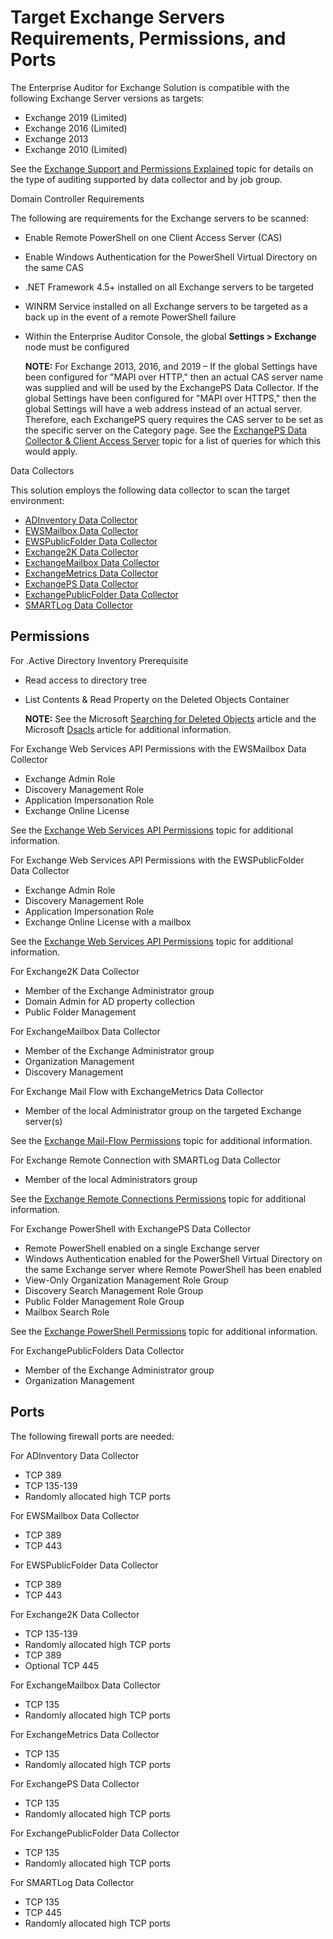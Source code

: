 # Target Exchange Servers Requirements, Permissions, and Ports

The Enterprise Auditor for Exchange Solution is compatible with the following Exchange Server
versions as targets:

- Exchange 2019 (Limited)
- Exchange 2016 (Limited)
- Exchange 2013
- Exchange 2010 (Limited)

See the
[Exchange Support and Permissions Explained](/docs/accessanalyzer/11.6/enterpriseauditor/requirements/solutions/exchange/support.md)
topic for details on the type of auditing supported by data collector and by job group.

Domain Controller Requirements

The following are requirements for the Exchange servers to be scanned:

- Enable Remote PowerShell on one Client Access Server (CAS)
- Enable Windows Authentication for the PowerShell Virtual Directory on the same CAS
- .NET Framework 4.5+ installed on all Exchange servers to be targeted
- WINRM Service installed on all Exchange servers to be targeted as a back up in the event of a
  remote PowerShell failure
- Within the Enterprise Auditor Console, the global **Settings > Exchange** node must be configured

    **NOTE:** For Exchange 2013, 2016, and 2019 – If the global Settings have been configured for
    "MAPI over HTTP," then an actual CAS server name was supplied and will be used by the ExchangePS
    Data Collector. If the global Settings have been configured for "MAPI over HTTPS," then the
    global Settings will have a web address instead of an actual server. Therefore, each ExchangePS
    query requires the CAS server to be set as the specific server on the Category page. See the
    [ExchangePS Data Collector & Client Access Server](/docs/accessanalyzer/11.6/enterpriseauditor/solutions/exchange/recommended.md)
    topic for a list of queries for which this would apply.

Data Collectors

This solution employs the following data collector to scan the target environment:

- [ADInventory Data Collector](/docs/accessanalyzer/11.6/enterpriseauditor/admin/datacollector/adinventory/overview.md)
- [EWSMailbox Data Collector](/docs/accessanalyzer/11.6/enterpriseauditor/admin/datacollector/ewsmailbox/overview.md)
- [EWSPublicFolder Data Collector](/docs/accessanalyzer/11.6/enterpriseauditor/admin/datacollector/ewspublicfolder/overview.md)
- [Exchange2K Data Collector](/docs/accessanalyzer/11.6/enterpriseauditor/admin/datacollector/exchange2k/overview.md)
- [ExchangeMailbox Data Collector](/docs/accessanalyzer/11.6/enterpriseauditor/admin/datacollector/exchangemailbox/overview.md)
- [ExchangeMetrics Data Collector](/docs/accessanalyzer/11.6/enterpriseauditor/admin/datacollector/exchangemetrics/overview.md)
- [ExchangePS Data Collector](/docs/accessanalyzer/11.6/enterpriseauditor/admin/datacollector/exchangeps/overview.md)
- [ExchangePublicFolder Data Collector](/docs/accessanalyzer/11.6/enterpriseauditor/admin/datacollector/exchangepublicfolder/overview.md)
- [SMARTLog Data Collector](/docs/accessanalyzer/11.6/enterpriseauditor/admin/datacollector/smartlog/overview.md)

## Permissions

For .Active Directory Inventory Prerequisite

- Read access to directory tree
- List Contents & Read Property on the Deleted Objects Container

    **NOTE:** See the Microsoft
    [Searching for Deleted Objects](https://technet.microsoft.com/en-us/library/cc978013.aspx)
    article and the Microsoft
    [Dsacls](<https://technet.microsoft.com/en-us/library/cc771151(v=ws.11).aspx>) article for
    additional information.

For Exchange Web Services API Permissions with the EWSMailbox Data Collector

- Exchange Admin Role
- Discovery Management Role
- Application Impersonation Role
- Exchange Online License

See the
[Exchange Web Services API Permissions](/docs/accessanalyzer/11.6/enterpriseauditor/requirements/solutions/exchange/webservicesapi.md)
topic for additional information.

For Exchange Web Services API Permissions with the EWSPublicFolder Data Collector

- Exchange Admin Role
- Discovery Management Role
- Application Impersonation Role
- Exchange Online License with a mailbox

See the
[Exchange Web Services API Permissions](/docs/accessanalyzer/11.6/enterpriseauditor/requirements/solutions/exchange/webservicesapi.md)
topic for additional information.

For Exchange2K Data Collector

- Member of the Exchange Administrator group
- Domain Admin for AD property collection
- Public Folder Management

For ExchangeMailbox Data Collector

- Member of the Exchange Administrator group
- Organization Management
- Discovery Management

For Exchange Mail Flow with ExchangeMetrics Data Collector

- Member of the local Administrator group on the targeted Exchange server(s)

See the
[Exchange Mail-Flow Permissions](/docs/accessanalyzer/11.6/enterpriseauditor/requirements/solutions/exchange/mailflow.md)
topic for additional information.

For Exchange Remote Connection with SMARTLog Data Collector

- Member of the local Administrators group

See the
[Exchange Remote Connections Permissions](/docs/accessanalyzer/11.6/enterpriseauditor/requirements/solutions/exchange/remoteconnections.md)
topic for additional information.

For Exchange PowerShell with ExchangePS Data Collector

- Remote PowerShell enabled on a single Exchange server
- Windows Authentication enabled for the PowerShell Virtual Directory on the same Exchange server
  where Remote PowerShell has been enabled
- View-Only Organization Management Role Group
- Discovery Search Management Role Group
- Public Folder Management Role Group
- Mailbox Search Role

See the
[Exchange PowerShell Permissions](/docs/accessanalyzer/11.6/enterpriseauditor/requirements/solutions/exchange/powershell.md)
topic for additional information.

For ExchangePublicFolders Data Collector

- Member of the Exchange Administrator group
- Organization Management

## Ports

The following firewall ports are needed:

For ADInventory Data Collector

- TCP 389
- TCP 135-139
- Randomly allocated high TCP ports

For EWSMailbox Data Collector

- TCP 389
- TCP 443

For EWSPublicFolder Data Collector

- TCP 389
- TCP 443

For Exchange2K Data Collector

- TCP 135-139
- Randomly allocated high TCP ports
- TCP 389
- Optional TCP 445

For ExchangeMailbox Data Collector

- TCP 135
- Randomly allocated high TCP ports

For ExchangeMetrics Data Collector

- TCP 135
- Randomly allocated high TCP ports

For ExchangePS Data Collector

- TCP 135
- Randomly allocated high TCP ports

For ExchangePublicFolder Data Collector

- TCP 135
- Randomly allocated high TCP ports

For SMARTLog Data Collector

- TCP 135
- TCP 445
- Randomly allocated high TCP ports
